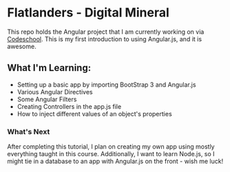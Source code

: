 Flatlanders - Digital Mineral
==========

This repo holds the Angular project that I am currently working on via [Codeschool](https://www.codeschool.com). This is my first introduction to using Angular.js, and it is awesome.

What I'm Learning:
-----
* Setting up a basic app by importing BootStrap 3 and Angular.js
* Various Angular Directives
* Some Angular Filters
* Creating Controllers in the app.js file
* How to inject different values of an object's properties

### What's Next  
After completing this tutorial, I plan on creating my own app using mostly everything taught in this course. Additionally, I want to learn Node.js, so I might tie in a database to an app with Angular.js on the front - wish me luck!
